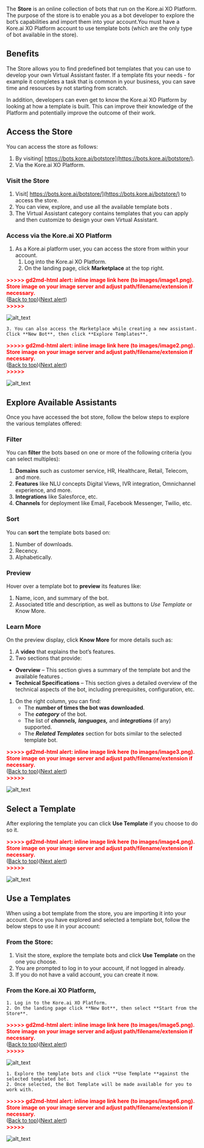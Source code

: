 The **Store** is an online collection of  bots that run on the Kore.ai XO Platform. The purpose of the store is to enable you as a bot developer to explore the bot’s capabilities and import them into your account.You must have a Kore.ai XO Platform account to use template bots (which are the only type of bot available in the store).

## Benefits

The Store allows you to find predefined bot templates that you can use to develop your own Virtual Assistant faster. If a template fits your needs - for example it completes a task that is common in your business, you can save time and resources by not starting from scratch.

In addition, developers can even get to know the Kore.ai XO Platform by looking at how a template is built. This can improve their knowledge of the Platform and potentially improve the outcome of their work.

## Access the Store

You can access the store as follows:

1. By visiting[ https://bots.kore.ai/botstore](https://bots.kore.ai/botstore/).
2. Via the Kore.ai XO Platform.

### Visit the Store

1. Visit[ https://bots.kore.ai/botstore/](https://bots.kore.ai/botstore/) to access the store.
2. You can view, explore, and use all the available template bots .
3. The Virtual Assistant category contains templates that you can apply and then customize to design your own Virtual Assistant.

### Access via the Kore.ai XO Platform

1. As a Kore.ai platform user, you can access the store from within your account.
    1. Log into the Kore.ai XO Platform.
    2. On the landing page, click **Marketplace** at the top right.

<p id="gdcalert1" ><span style="color: red; font-weight: bold">>>>>>  gd2md-html alert: inline image link here (to images/image1.png). Store image on your image server and adjust path/filename/extension if necessary. </span><br>(<a href="#">Back to top</a>)(<a href="#gdcalert2">Next alert</a>)<br><span style="color: red; font-weight: bold">>>>>> </span></p>

![alt_text](images/image1.png "image_tooltip")

    3. You can also access the Marketplace while creating a new assistant. Click **New Bot**, then click **Explore Templates**.

<p id="gdcalert2" ><span style="color: red; font-weight: bold">>>>>>  gd2md-html alert: inline image link here (to images/image2.png). Store image on your image server and adjust path/filename/extension if necessary. </span><br>(<a href="#">Back to top</a>)(<a href="#gdcalert3">Next alert</a>)<br><span style="color: red; font-weight: bold">>>>>> </span></p>

![alt_text](images/image2.png "image_tooltip")

## Explore Available Assistants

Once you have accessed the bot store, follow the below steps to explore the various templates offered:

### Filter

You can **filter** the bots based on one or more of the following criteria (you can select multiples):

1. **Domains** such as customer service, HR, Healthcare, Retail, Telecom, and more.
2. **Features** like NLU concepts Digital Views, IVR integration, Omnichannel experience, and more.
3. **Integrations** like Salesforce, etc.
4. **Channels** for deployment like Email, Facebook Messenger, Twilio, etc.

### Sort

You can **sort** the template bots based on:

1. Number of downloads.
2. Recency.
3. Alphabetically.

### Preview

Hover over a template bot to **preview** its features like:

1. Name, icon, and summary of the bot.
2. Associated title and description, as well as buttons to _Use Template_ or Know More.

### Learn More

On the preview display, click **Know More** for more details such as:

1. A **video** that explains the bot’s features.
2. Two sections that provide:
* **Overview** – This section gives a summary of the template bot and the available features .
* **Technical Specifications** – This section gives a detailed overview of the technical aspects of the bot, including prerequisites, configuration, etc.
1. On the right column, you can find:
    * The **number of times the bot was downloaded**.
    * The **_category_** of the bot.
    * The list of **_channels,_** **_languages,_** and **_integrations_** (if any) supported.
    * The **_Related Templates_** section for bots similar to the selected template bot.

<p id="gdcalert3" ><span style="color: red; font-weight: bold">>>>>>  gd2md-html alert: inline image link here (to images/image3.png). Store image on your image server and adjust path/filename/extension if necessary. </span><br>(<a href="#">Back to top</a>)(<a href="#gdcalert4">Next alert</a>)<br><span style="color: red; font-weight: bold">>>>>> </span></p>

![alt_text](images/image3.png "image_tooltip")

## Select a Template

After exploring the template you can click **Use Template** if you choose to do so it.

<p id="gdcalert4" ><span style="color: red; font-weight: bold">>>>>>  gd2md-html alert: inline image link here (to images/image4.png). Store image on your image server and adjust path/filename/extension if necessary. </span><br>(<a href="#">Back to top</a>)(<a href="#gdcalert5">Next alert</a>)<br><span style="color: red; font-weight: bold">>>>>> </span></p>

![alt_text](images/image4.png "image_tooltip")

## Use a Templates

When using a bot template from the store, you are importing it into your account. Once you have explored and selected a template bot, follow the below steps to use it in your account:

### From the Store:

1. Visit the store, explore the template bots and click **Use Template** on the one you choose.
2. You are prompted to log in to your account, if not logged in already.
3. If you do not have a valid account, you can create it now.

### From the Kore.ai XO Platform,

    1. Log in to the Kore.ai XO Platform.
    2. On the landing page click **New Bot**, then select **Start from the Store**.

<p id="gdcalert5" ><span style="color: red; font-weight: bold">>>>>>  gd2md-html alert: inline image link here (to images/image5.png). Store image on your image server and adjust path/filename/extension if necessary. </span><br>(<a href="#">Back to top</a>)(<a href="#gdcalert6">Next alert</a>)<br><span style="color: red; font-weight: bold">>>>>> </span></p>

![alt_text](images/image5.png "image_tooltip")

    1. Explore the template bots and click **Use Template **against the selected templated bot.
    2. Once selected, the Bot Template will be made available for you to work with. 

<p id="gdcalert6" ><span style="color: red; font-weight: bold">>>>>>  gd2md-html alert: inline image link here (to images/image6.png). Store image on your image server and adjust path/filename/extension if necessary. </span><br>(<a href="#">Back to top</a>)(<a href="#gdcalert7">Next alert</a>)<br><span style="color: red; font-weight: bold">>>>>> </span></p>

![alt_text](images/image6.png "image_tooltip")
